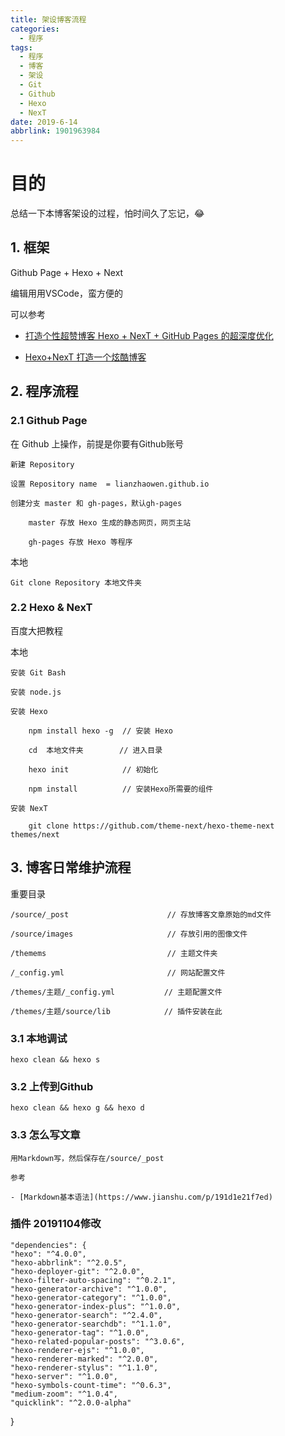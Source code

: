 ```yaml
---
title: 架设博客流程
categories:
  - 程序
tags:
  - 程序
  - 博客
  - 架设
  - Git
  - Github
  - Hexo
  - NexT
date: 2019-6-14
abbrlink: 1901963984
---
```

# 目的

总结一下本博客架设的过程，怕时间久了忘记，😂

## 1. 框架

Github Page + Hexo + Next

编辑用用VSCode，蛮方便的

可以参考

- [打造个性超赞博客 Hexo + NexT + GitHub Pages 的超深度优化](https://io-oi.me/tech/hexo-next-optimization.html)

- [Hexo+NexT 打造一个炫酷博客](http://xyua.top/Hexo/hexo_next_blog.html)
## 2. 程序流程

### 2.1 Github Page

在 Github 上操作，前提是你要有Github账号

    新建 Repository

    设置 Repository name  = lianzhaowen.github.io

    创建分支 master 和 gh-pages，默认gh-pages

        master 存放 Hexo 生成的静态网页，网页主站

        gh-pages 存放 Hexo 等程序

本地

    Git clone Repository 本地文件夹 

### 2.2 Hexo & NexT

百度大把教程

本地 

    安装 Git Bash

    安装 node.js

    安装 Hexo

        npm install hexo -g  // 安装 Hexo

        cd  本地文件夹        // 进入目录

        hexo init            // 初始化

        npm install          // 安装Hexo所需要的组件

    安装 NexT

        git clone https://github.com/theme-next/hexo-theme-next themes/next  

## 3. 博客日常维护流程

重要目录

    /source/_post                      // 存放博客文章原始的md文件

    /source/images                     // 存放引用的图像文件

    /themems                           // 主题文件夹

    /_config.yml                       // 网站配置文件

    /themes/主题/_config.yml           // 主题配置文件

    /themes/主题/source/lib            // 插件安装在此



### 3.1 本地调试

    hexo clean && hexo s

### 3.2 上传到Github

    hexo clean && hexo g && hexo d

### 3.3 怎么写文章

    用Markdown写，然后保存在/source/_post  

    参考

    - [Markdown基本语法](https://www.jianshu.com/p/191d1e21f7ed)

### 插件 20191104修改

    "dependencies": {
    "hexo": "^4.0.0",
    "hexo-abbrlink": "^2.0.5",
    "hexo-deployer-git": "^2.0.0",
    "hexo-filter-auto-spacing": "^0.2.1",
    "hexo-generator-archive": "^1.0.0",
    "hexo-generator-category": "^1.0.0",
    "hexo-generator-index-plus": "^1.0.0",
    "hexo-generator-search": "^2.4.0",
    "hexo-generator-searchdb": "^1.1.0",
    "hexo-generator-tag": "^1.0.0",
    "hexo-related-popular-posts": "^3.0.6",
    "hexo-renderer-ejs": "^1.0.0",
    "hexo-renderer-marked": "^2.0.0",
    "hexo-renderer-stylus": "^1.1.0",
    "hexo-server": "^1.0.0",
    "hexo-symbols-count-time": "^0.6.3",
    "medium-zoom": "^1.0.4",
    "quicklink": "^2.0.0-alpha"
  }
